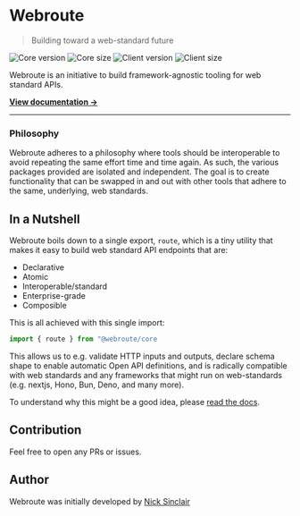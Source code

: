 # Webroute

> Building toward a web-standard future

<div>

![Core version](https://img.shields.io/npm/v/%40webroute%2Fcore?label=%40webroute%2Fcore)
![Core size](https://img.shields.io/bundlephobia/minzip/%40webroute%2Fcore)
![Client version](https://img.shields.io/npm/v/%40webroute%2Fclient?label=%40webroute%2Fclient)
![Client size](https://img.shields.io/bundlephobia/minzip/%40webroute%2Fclient)

</div>

Webroute is an initiative to build framework-agnostic tooling for web standard APIs.

[**View documentation ->**](https://webroute.vercel.app)

---


### Philosophy

Webroute adheres to a philosophy where tools should be interoperable to avoid repeating the same effort time and time again. As such, the various packages provided are isolated and independent. The goal is to create functionality that can be swapped in and out with other tools that adhere to the same, underlying, web standards.

## In a Nutshell

Webroute boils down to a single export, `route`, which is a tiny utility that makes it easy to build web standard API endpoints that are:
- Declarative
- Atomic
- Interoperable/standard
- Enterprise-grade
- Composible

This is all achieved with this single import:

```ts
import { route } from "@webroute/core
```

This allows us to e.g. validate HTTP inputs and outputs, declare schema shape to enable automatic Open API definitions, and is radically compatible with web standards and any frameworks that might run on web-standards (e.g. nextjs, Hono, Bun, Deno, and many more).

To understand why this might be a good idea, please [read the docs](https://webroute.vercel.app).

## Contribution

Feel free to open any PRs or issues.

## Author

Webroute was initially developed by [Nick Sinclair](https://github.com/sinclairnick)
